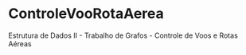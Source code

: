# ControleVooRotaAerea
Estrutura de Dados II - Trabalho de Grafos - Controle de Voos e Rotas Aéreas
